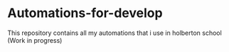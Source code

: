 # Automations-for-develop
This repository contains all my automations that i use in holberton school (Work in progress)
